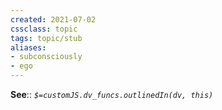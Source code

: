 ```yaml
---
created: 2021-07-02
cssclass: topic
tags: topic/stub
aliases:
- subconsciously
- ego
---
```


**See**:: 
*`$=customJS.dv_funcs.outlinedIn(dv, this)`*

